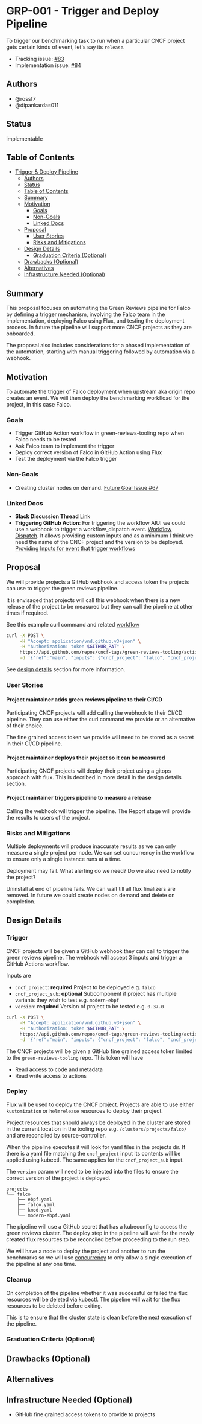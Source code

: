# GRP-001 - Trigger and Deploy Pipeline

To trigger our benchmarking task to run when a particular CNCF project gets certain kinds of event, let's say its `release`.

- Tracking issue: [#83](https://github.com/cncf-tags/green-reviews-tooling/issues/83)
- Implementation issue: [#84](https://github.com/cncf-tags/green-reviews-tooling/issues/84)

## Authors

- @rossf7
- @dipankardas011

## Status

implementable

<!--
Must be one of provisional, implementable, implemented, deferred,
rejected, withdrawn, or replaced.
-->

## Table of Contents
<!-- toc -->
- [Trigger & Deploy Pipeline](#short-descriptive-title)
  - [Authors](#authors)
  - [Status](#status)
  - [Table of Contents](#table-of-contents)
  - [Summary](#summary)
  - [Motivation](#motivation)
    - [Goals](#goals)
    - [Non-Goals](#non-goals)
    - [Linked Docs](#linked-docs)
  - [Proposal](#proposal)
    - [User Stories](#user-stories)
    - [Risks and Mitigations](#risks-and-mitigations)
  - [Design Details](#design-details)
    - [Graduation Criteria (Optional)](#graduation-criteria-optional)
  - [Drawbacks (Optional)](#drawbacks-optional)
  - [Alternatives](#alternatives)
  - [Infrastructure Needed (Optional)](#infrastructure-needed-optional)
<!-- /toc -->

## Summary

This proposal focuses on automating the Green Reviews pipeline for Falco by defining a trigger mechanism, involving the Falco team in the implementation, deploying Falco using Flux, and testing the deployment process. In future the pipeline will support more CNCF projects as they are onboarded.

The proposal also includes considerations for a phased implementation of the automation, starting with manual triggering followed by automation via a webhook.

## Motivation

To automate the trigger of Falco deployment when upstream aka origin repo creates an event.
We will then deploy the benchmarking workfload for the project, in this case Falco.

### Goals

- Trigger GitHub Action workflow in green-reviews-tooling repo when Falco needs to be tested
- Ask Falco team to implement the trigger
- Deploy correct version of Falco in GitHub Action using Flux
- Test the deployment via the Falco trigger

### Non-Goals

- Creating cluster nodes on demand. [Future Goal Issue #67](https://github.com/cncf-tags/green-reviews-tooling/issues/67)

### Linked Docs

- **Slack Discussion Thread** [Link](https://cloud-native.slack.com/archives/C060EDHN431/p1712765271470189)
- **Triggering GitHub Action**: For triggering the workflow AIUI we could use a webhook to trigger a workflow_dispatch event. [Workflow Dispatch](https://docs.github.com/en/actions/using-workflows/events-that-trigger-workflows#workflow_dispatch). It allows providing custom inputs and as a minimum I think we need the name of the CNCF project and the version to be deployed. [Providing Inputs for event that trigger workflows](https://docs.github.com/en/actions/using-workflows/events-that-trigger-workflows#providing-inputs)

## Proposal

We will provide projects a GitHub webhook and access token the projects can use to
trigger the green reviews pipeline.

It is envisaged that projects will call this webhook when there is a new release
of the project to be measured but they can call the pipeline at other times if
required.

See this example curl command and related [workflow](./files/trigger-deploy.yml)

```bash
curl -X POST \
     -H "Accept: application/vnd.github.v3+json" \
     -H "Authorization: token $GITHUB_PAT" \
     https://api.github.com/repos/cncf-tags/green-reviews-tooling/actions/workflows/pipeline.yaml/dispatches \
     -d '{"ref":"main", "inputs": {"cncf_project": "falco", "cncf_project_sub": "modern-ebpf","version":"0.37.0"}}'
```

See [design details](#design-details) section for more information.

### User Stories

<!--
Detail the things that people will be able to do if this proposal is implemented.
Include as much detail as possible so that people can understand the "how" of
the system. The goal here is to make this feel real for users without getting
bogged down.
-->

#### Project maintainer adds green reviews pipeline to their CI/CD

Participating CNCF projects will add calling the webhook to their CI/CD pipeline.
They can use either the curl command we provide or an alternative of their choice.

The fine grained access token we provide will need to be stored as a secret in
their CI/CD pipeline.

#### Project maintainer deploys their project so it can be measured

Participating CNCF projects will deploy their project using a gitops approach
with flux. This is decribed in more detail in the design details section.

#### Project maintainer triggers pipeline to measure a release

Calling the webhook will trigger the pipeline. The Report stage will provide
the results to users of the project.

### Risks and Mitigations

<!--
What are the risks of this proposal, and how do we mitigate?
Think broadly.  For example, consider how this will impact or be impacted
by scaling to support more CNCF Projects.

How will this affect the benchmark tests, CNCF Project Maintainers, pipeline maintainers, etc?
-->

Multiple deployments will produce inaccurate results as we can only measure
a single project per node. We can set concurrency in the workflow to ensure
only a single instance runs at a time.

Deployment may fail. What alerting do we need? Do we also need to notify the
project?

Uninstall at end of pipeline fails. We can wait till all flux finalizers are
removed. In future we could create nodes on demand and delete on completion.

## Design Details

<!--
This section should contain enough information that the specifics of your
change are understandable. This may include manifests or workflow examples
(though not always required) or even code snippets. If there's any ambiguity
about HOW your proposal will be implemented, this is the place to discuss them.
-->

### Trigger

CNCF projects will be given a GitHub webhook they can call to trigger the
green reviews pipeline. The webhook will accept 3 inputs and trigger a GitHub
Actions workflow.

Inputs are

- `cncf_project`: **required** Project to be deployed e.g. `falco`
- `cncf_project_sub`: **optional** Subcomponent if project has multiple variants
they wish to test e.g. `modern-ebpf`
- `version`: **required** Version of project to be tested e.g. `0.37.0`

```sh
curl -X POST \
     -H "Accept: application/vnd.github.v3+json" \
     -H "Authorization: token $GITHUB_PAT" \
     https://api.github.com/repos/cncf-tags/green-reviews-tooling/actions/workflows/pipeline.yaml/dispatches \
     -d '{"ref":"main", "inputs": {"cncf_project": "falco", "cncf_project_sub": "modern-ebpf","version":"0.37.0"}}'
```

The CNCF projects will be given a GitHub fine grained access token limited to
the `green-reviews-tooling` repo. This token will have

- Read access to code and metadata
- Read write access to actions

### Deploy

Flux will be used to deploy the CNCF project. Projects are able to use either
`kustomization` or `helmrelease` resources to deploy their project.

Project resources that should always be deployed in the cluster are stored in
the current location in the tooling repo e.g. `/clusters/projects/falco/`
and are reconciled by source-controller.

When the pipeline executes it will look for yaml files in the projects dir.
If there is a yaml file matching the `cncf_project` input its contents will be
applied using kubectl. The same applies for the `cncf_project_sub` input. 

The `version` param will need to be injected into the files to ensure the
correct version of the project is deployed.

```
projects
└── falco
    ├── ebpf.yaml
    ├── falco.yaml
    ├── kmod.yaml
    └── modern-ebpf.yaml
```

The pipeline will use a GitHub secret that has a kubeconfig to access the
green reviews cluster. The deploy step in the pipeline will wait for the newly
created flux resources to be reconciled before proceeding to the run step.

We will have a node to deploy the project and another to run the benchmarks
so we will use [concurrency](https://docs.github.com/en/actions/using-jobs/using-concurrency)
to only allow a single execution of the pipeline at any one time.

### Cleanup

On completion of the pipeline whether it was successful or failed the flux
resources will be deleted via kubectl. The pipeline will wait for the flux
resources to be deleted before exiting.

This is to ensure that the cluster state is clean before the next execution of
the pipeline.

### Graduation Criteria (Optional)

<!--
List criteria which would allow progression from one maturity level to another.
eg. What needs to have been accomplished/demonstrated to move from Alpha to Beta.

If applicable, what is the milestone marker which will allow deprecation of the
replaced capability?
-->

## Drawbacks (Optional)

<!--
What other approaches did you consider, and why did you rule them out? These do
not need to be as detailed as the proposal, but should include enough
information to express the idea and why it was not acceptable.
-->

## Alternatives

<!--
What other approaches did you consider, and why did you rule them out? These do
not need to be as detailed as the proposal (pros and cons are fine),
but should include enough information to express the idea and why it was not acceptable
as well as illustrate why the final solution was selected.
-->

## Infrastructure Needed (Optional)

<!--
Use this section if you need things from the project/SIG. Examples include a
new subproject, repos requested, or GitHub details. Listing these here allows a
SIG to get the process for these resources started right away.
-->

- GitHub fine grained access tokens to provide to projects
